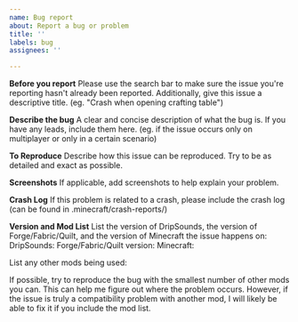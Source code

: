 ```yaml
---
name: Bug report
about: Report a bug or problem
title: ''
labels: bug
assignees: ''

---
```


**Before you report**
Please use the search bar to make sure the issue you're reporting hasn't already been reported.
Additionally, give this issue a descriptive title. (eg. "Crash when opening crafting table")

**Describe the bug**
A clear and concise description of what the bug is.
If you have any leads, include them here.
(eg. if the issue occurs only on multiplayer or only in a certain scenario)

**To Reproduce**
Describe how this issue can be reproduced.
Try to be as detailed and exact as possible.

**Screenshots**
If applicable, add screenshots to help explain your problem.

**Crash Log**
If this problem is related to a crash, please include the crash log (can be found in .minecraft/crash-reports/)

**Version and Mod List**
List the version of DripSounds, the version of Forge/Fabric/Quilt, and the version of Minecraft the issue happens on:
DripSounds: 
Forge/Fabric/Quilt version: 
Minecraft: 

List any other mods being used:

If possible, try to reproduce the bug with the smallest number of other mods you can. This can help me figure out where the problem occurs.
However, if the issue is truly a compatibility problem with another mod, I will likely be able to fix it if you include the mod list.
